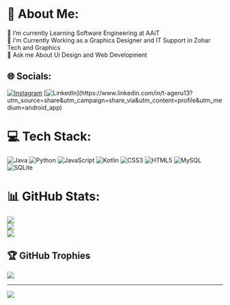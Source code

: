 # 💫 About Me:
🔭 I’m currently Learning Software Engineering at AAiT<br>📝 I'm Currently Working as a Graphics Designer and IT Support in Zohar Tech and Graphics<br>💬 Ask me About Ui Design and Web Development


## 🌐 Socials:
[![Instagram](https://img.shields.io/badge/Instagram-%23E4405F.svg?logo=Instagram&logoColor=white)](https://instagram.com/yosefsahle48) [![LinkedIn]([https://img.shields.io/badge/LinkedIn-%230077B5.svg?logo=linkedin&logoColor=white](https://www.linkedin.com/in/t-ageru13?utm_source=share&utm_campaign=share_via&utm_content=profile&utm_medium=android_app))](https://www.linkedin.com/in/t-ageru13?utm_source=share&utm_campaign=share_via&utm_content=profile&utm_medium=android_app)

# 💻 Tech Stack:
![Java](https://img.shields.io/badge/java-%23ED8B00.svg?style=for-the-badge&logo=java&logoColor=white) ![Python](https://img.shields.io/badge/python-3670A0?style=for-the-badge&logo=python&logoColor=ffdd54) ![JavaScript](https://img.shields.io/badge/javascript-%23323330.svg?style=for-the-badge&logo=javascript&logoColor=%23F7DF1E) ![Kotlin](https://img.shields.io/badge/kotlin-%230095D5.svg?style=for-the-badge&logo=kotlin&logoColor=white) ![CSS3](https://img.shields.io/badge/css3-%231572B6.svg?style=for-the-badge&logo=css3&logoColor=white) ![HTML5](https://img.shields.io/badge/html5-%23E34F26.svg?style=for-the-badge&logo=html5&logoColor=white) ![MySQL](https://img.shields.io/badge/mysql-%2300f.svg?style=for-the-badge&logo=mysql&logoColor=white) ![SQLite](https://img.shields.io/badge/sqlite-%2307405e.svg?style=for-the-badge&logo=sqlite&logoColor=white)
# 📊 GitHub Stats:
![](https://github-readme-stats.vercel.app/api?username=t-ageru24&theme=dark&hide_border=true&include_all_commits=true&count_private=true)<br/>
![](https://github-readme-streak-stats.herokuapp.com/?user=t-ageru24&theme=dark&hide_border=true)<br/>
![](https://github-readme-stats.vercel.app/api/top-langs/?username=t-ageru24&theme=dark&hide_border=true&include_all_commits=true&count_private=true&layout=compact)

## 🏆 GitHub Trophies
![](https://github-profile-trophy.vercel.app/?username=t-ageru24&theme=radical&no-frame=true&no-bg=false&margin-w=4)

---
[![](https://visitcount.itsvg.in/api?id=t-ageru24&icon=0&color=0)](https://visitcount.itsvg.in)

<!-- Proudly created with GPRM ( https://gprm.itsvg.in ) -->
